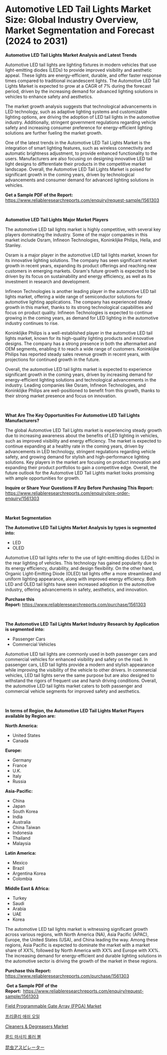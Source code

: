 <p><h1>Automotive LED Tail Lights Market Size: Global Industry Overview, Market Segmentation and Forecast (2024 to 2031)</h1></p><p><strong>Automotive LED Tail Lights Market Analysis and Latest Trends</strong></p>
<p><p>Automotive LED tail lights are lighting fixtures in modern vehicles that use light-emitting diodes (LEDs) to provide improved visibility and aesthetic appeal. These lights are energy-efficient, durable, and offer faster response times compared to traditional incandescent lights. The Automotive LED Tail Lights Market is expected to grow at a CAGR of 7% during the forecast period, driven by the increasing demand for advanced lighting solutions in vehicles to enhance safety and aesthetics.</p><p>The market growth analysis suggests that technological advancements in LED technology, such as adaptive lighting systems and customizable lighting options, are driving the adoption of LED tail lights in the automotive industry. Additionally, stringent government regulations regarding vehicle safety and increasing consumer preference for energy-efficient lighting solutions are further fueling the market growth. </p><p>One of the latest trends in the Automotive LED Tail Lights Market is the integration of smart lighting features, such as wireless connectivity and automatic brightness adjustment, to provide enhanced functionality to the users. Manufacturers are also focusing on designing innovative LED tail light designs to differentiate their products in the competitive market landscape. Overall, the Automotive LED Tail Lights Market is poised for significant growth in the coming years, driven by technological advancements and consumer demand for advanced lighting solutions in vehicles.</p></p>
<p><strong>Get a Sample PDF of the Report:&nbsp;</strong> <a href="https://www.reliableresearchreports.com/enquiry/request-sample/1561303">https://www.reliableresearchreports.com/enquiry/request-sample/1561303</a></p>
<p>&nbsp;</p>
<p><strong>Automotive LED Tail Lights Major Market Players</strong></p>
<p><p>The automotive LED tail lights market is highly competitive, with several key players dominating the industry. Some of the major companies in this market include Osram, Infineon Technologies, Koninklijke Philips, Hella, and Stanley.</p><p>Osram is a major player in the automotive LED tail lights market, known for its innovative lighting solutions. The company has seen significant market growth in recent years, expanding its product offerings and reaching new customers in emerging markets. Osram's future growth is expected to be driven by its focus on sustainability and energy efficiency, as well as its investment in research and development.</p><p>Infineon Technologies is another leading player in the automotive LED tail lights market, offering a wide range of semiconductor solutions for automotive lighting applications. The company has experienced steady growth in this market, thanks to its strong technological capabilities and focus on product quality. Infineon Technologies is expected to continue growing in the coming years, as demand for LED lighting in the automotive industry continues to rise.</p><p>Koninklijke Philips is a well-established player in the automotive LED tail lights market, known for its high-quality lighting products and innovative designs. The company has a strong presence in both the aftermarket and OEM segments, enabling it to reach a wide range of customers. Koninklijke Philips has reported steady sales revenue growth in recent years, with projections for continued growth in the future.</p><p>Overall, the automotive LED tail lights market is expected to experience significant growth in the coming years, driven by increasing demand for energy-efficient lighting solutions and technological advancements in the industry. Leading companies like Osram, Infineon Technologies, and Koninklijke Philips are well-positioned to benefit from this growth, thanks to their strong market presence and focus on innovation.</p></p>
<p>&nbsp;</p>
<p><strong>What Are The Key Opportunities For Automotive LED Tail Lights Manufacturers?</strong></p>
<p><p>The global Automotive LED Tail Lights market is experiencing steady growth due to increasing awareness about the benefits of LED lighting in vehicles, such as improved visibility and energy efficiency. The market is expected to continue expanding at a healthy rate in the coming years, driven by advancements in LED technology, stringent regulations regarding vehicle safety, and growing demand for stylish and high-performance lighting solutions. Key players in the market are focusing on product innovation and expanding their product portfolios to gain a competitive edge. Overall, the future outlook for the Automotive LED Tail Lights market looks promising with ample opportunities for growth.</p></p>
<p><strong>Inquire or Share Your Questions If Any Before Purchasing This Report:</strong> <a href="https://www.reliableresearchreports.com/enquiry/pre-order-enquiry/1561303">https://www.reliableresearchreports.com/enquiry/pre-order-enquiry/1561303</a></p>
<p>&nbsp;</p>
<p><strong>Market Segmentation</strong></p>
<p><strong>The Automotive LED Tail Lights Market Analysis by types is segmented into:</strong></p>
<p><ul><li>LED</li><li>OLED</li></ul></p>
<p><p>Automotive LED tail lights refer to the use of light-emitting diodes (LEDs) in the rear lighting of vehicles. This technology has gained popularity due to its energy efficiency, durability, and design flexibility. On the other hand, Organic Light-Emitting Diode (OLED) tail lights offer a more streamlined and uniform lighting appearance, along with improved energy efficiency. Both LED and OLED tail lights have seen increased adoption in the automotive industry, offering advancements in safety, aesthetics, and innovation.</p></p>
<p><strong>Purchase this Report:&nbsp;</strong><a href="https://www.reliableresearchreports.com/purchase/1561303">https://www.reliableresearchreports.com/purchase/1561303</a></p>
<p>&nbsp;</p>
<p><strong>The Automotive LED Tail Lights Market Industry Research by Application is segmented into:</strong></p>
<p><ul><li>Passenger Cars</li><li>Commercial Vehicles</li></ul></p>
<p><p>Automotive LED tail lights are commonly used in both passenger cars and commercial vehicles for enhanced visibility and safety on the road. In passenger cars, LED tail lights provide a modern and stylish appearance while improving the visibility of the vehicle to other drivers. In commercial vehicles, LED tail lights serve the same purpose but are also designed to withstand the rigors of frequent use and harsh driving conditions. Overall, the automotive LED tail lights market caters to both passenger and commercial vehicle segments for improved safety and aesthetics.</p></p>
<p>&nbsp;</p>
<p><strong>In terms of Region, the Automotive LED Tail Lights Market Players available by Region are:</strong></p>
<p>
    <p> <strong> North America: </strong>
        <ul>
            <li>United States</li>
            <li>Canada</li>
        </ul>
        </p> 
    <p> <strong> Europe: </strong>
        <ul>
            <li>Germany</li>
            <li>France</li>
            <li>U.K.</li>
            <li>Italy</li>
            <li>Russia</li>
        </ul>
        </p> 
    <p> <strong> Asia-Pacific: </strong>
        <ul>
            <li>China</li>
            <li>Japan</li>
            <li>South Korea</li>
            <li>India</li>
            <li>Australia</li>
            <li>China Taiwan</li>
            <li>Indonesia</li>
            <li>Thailand</li>
            <li>Malaysia</li>
        </ul>
        </p> 
    <p> <strong> Latin America: </strong>
        <ul>
            <li>Mexico</li>
            <li>Brazil</li>
            <li>Argentina Korea</li>
            <li>Colombia</li>
        </ul>
        </p> 
    <p> <strong> Middle East & Africa: </strong>
        <ul>
            <li>Turkey</li>
            <li>Saudi</li>
            <li>Arabia</li>
            <li>UAE</li>
            <li>Korea</li>
        </ul>
    </p>
    </p>
<p><p>The automotive LED tail lights market is witnessing significant growth across various regions, with North America (NA), Asia Pacific (APAC), Europe, the United States (USA), and China leading the way. Among these regions, Asia Pacific is expected to dominate the market with a market share of XX%, followed by North America with XX% and Europe with XX%. The increasing demand for energy-efficient and durable lighting solutions in the automotive sector is driving the growth of the market in these regions.</p></p>
<p><strong>Purchase this Report: </strong><a href="https://www.reliableresearchreports.com/purchase/1561303">https://www.reliableresearchreports.com/purchase/1561303</a></p>
<p>&nbsp;<strong>Get a Sample PDF of the Report:&nbsp;&nbsp;</strong><a href="https://www.reliableresearchreports.com/enquiry/request-sample/1561303">https://www.reliableresearchreports.com/enquiry/request-sample/1561303</a></p>
<p><strong></strong></p>
<p><p><a href="https://view.publitas.com/reportprime-1/decoding-the-field-programmable-gate-array-fpga-market-a-deep-dive-into-the-latest-market-trends-market-segmentation-and-competitive-analysis/">Field Programmable Gate Array (FPGA) Market</a></p><p><a href="https://medium.com/@donovanvioliy49qi80cb1qtv/%ED%94%84%EB%A6%AC%ED%81%B4%EB%A6%AC-%EC%95%A0%EC%89%AC-%EC%98%A4%EC%9D%BC-%EC%8B%9C%EC%9E%A5-%EC%8B%9C%EC%9E%A5-%EC%A0%90%EC%9C%A0%EC%9C%A8-%EC%8B%9C%EC%9E%A5-%EB%8F%99%ED%96%A5-%EA%B7%B8%EB%A6%AC%EA%B3%A0-%EB%AF%B8%EB%9E%98-%EC%84%B1%EC%9E%A5-%ED%83%90%EC%83%89-2aec85b68f40">프리클리 애쉬 오일</a></p><p><a href="https://natural-crush-b99.notion.site/Cleaners-Degreasers-Market-Challenges-Opportunities-and-Growth-Drivers-and-Major-Market-Players-6ce95f13e8424c7daf55050049fc9fd3">Cleaners & Degreasers Market</a></p><p><a href="https://medium.com/@donovanvioliy49qi80cb1qtv/%EC%BD%9C%EB%93%9C-%EB%A7%88%EC%82%AC%EC%A7%80-%EB%A1%A4%EB%9F%AC-%EB%B3%BC-%EC%8B%9C%EC%9E%A5-%EA%B7%9C%EB%AA%A8-cagr-%ED%8A%B8%EB%A0%8C%EB%93%9C-2024-2030-ab916e85f03a">콜드 마사지 롤러 볼</a></p><p><a href="https://medium.com/@saboleigh8/%E6%98%86%E8%99%AB%E3%82%A2%E3%82%B9%E3%83%94%E3%83%AC%E3%83%BC%E3%82%BF%E3%83%BC%E5%B8%82%E5%A0%B4%E8%A6%8B%E9%80%9A%E3%81%97-%E7%94%A3%E6%A5%AD%E6%A6%82%E8%A6%81%E3%81%A8%E4%BA%88%E6%B8%AC-2024%E5%B9%B4%E3%81%8B%E3%82%892031%E5%B9%B4-91bf826818f1">昆虫アスピレーター</a></p></p>